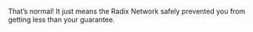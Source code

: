 That’s normal! It just means the Radix Network safely prevented you from getting less than your guarantee.
